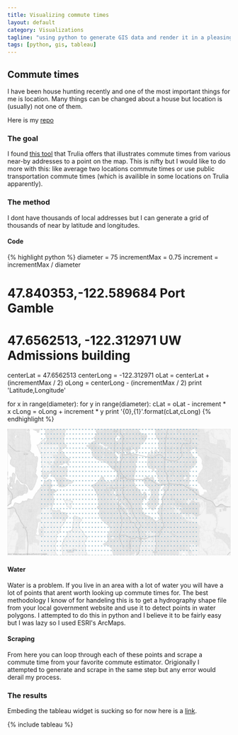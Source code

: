 ```yaml
---
title: Visualizing commute times
layout: default
category: Visualizations
tagline: "using python to generate GIS data and render it in a pleasing manner"
tags: [python, gis, tableau]
---
```

## Commute times
I have been house hunting recently and one of the most important things for me is location. Many things can be changed about a house but location is (usually) not one of them.

Here is my [repo](https://github.com/mrtakos/lat_long_grid_generator)

### The goal
I found [this tool](http://www.trulia.com/local/) that Trulia offers that illustrates commute times from various near-by addresses to a point on the map. This is nifty but I would like to do more with this: like average two locations commute times or use public transportation commute times (which is availible in some locations on Trulia apparently).

### The method
I dont have thousands of local addresses but I can generate a grid of thousands of near by latitude and longitudes.

#### Code
{% highlight python %}
diameter = 75
incrementMax = 0.75
increment = incrementMax / diameter
# 47.840353,-122.589684 Port Gamble
# 47.6562513, -122.312971 UW Admissions building
centerLat = 47.6562513
centerLong = -122.312971
oLat = centerLat + (incrementMax / 2)
oLong = centerLong - (incrementMax / 2)
print 'Latitude,Longitude'

for x in range(diameter):
        for y in range(diameter):
                cLat = oLat - increment * x
                cLong = oLong + increment * y
                print '{0},{1}'.format(cLat,cLong)
{% endhighlight %}

![Points rendered across the Seattle area](/assets/img/Grid_of_points.jpg)

#### Water
Water is a problem. If you live in an area with a lot of water you will have a lot of points that arent worth looking up commute times for. The best methodology I know of for handeling this is to get a hydrography shape file from your local government website and use it to detect points in water polygons. I attempted to do this in python and I believe it to be fairly easy but I was lazy so I used ESRI's ArcMaps.

#### Scraping
From here you can loop through each of these points and scrape a commute time from your favorite commute estimator. Origionally I attempted to generate and scrape in the same step but any error would derail my process.

### The results
Embeding the tableau widget is sucking so for now here is a [link](http://public.tableausoftware.com/views/UWcommutetimeVisualization/DrivetimestoUWSeattleCampusDashboard?:embed=y&:display_count=no).

{% include tableau %}
